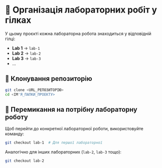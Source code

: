 # 📌 Організація лабораторних робіт у гілках

У цьому проєкті кожна лабораторна робота знаходиться у відповідній гілці:

- **Lab 1** → `lab-1`
- **Lab 2** → `lab-2`
- **Lab 3** → `lab-3`
- ...

## 🔹 Клонування репозиторію
```sh
git clone <URL_РЕПОЗИТОРІЮ>
cd <ІМ'Я_ПАПКИ_ПРОЕКТУ>
```

## 🔹 Перемикання на потрібну лабораторну роботу
Щоб перейти до конкретної лабораторної роботи, використовуйте команду:
```sh
git checkout lab-1  # Для першої лабораторної
```
Аналогічно для інших лабораторних (`lab-2`, `lab-3` тощо):
```sh
git checkout lab-2
```


